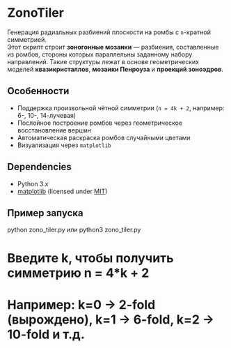 # ZonoTiler

Генерация радиальных разбиений плоскости на ромбы с `n`-кратной симметрией.  
Этот скрипт строит **зоногонные мозаики** — разбиения, составленные из ромбов, стороны которых параллельны заданному набору направлений. Такие структуры лежат в основе геометрических моделей **квазикристаллов**, **мозаики Пенроуза** и **проекций зоноэдров**.

## Особенности
- Поддержка произвольной чётной симметрии (`n = 4k + 2`, например: 6-, 10-, 14-лучевая)
- Послойное построение ромбов через геометрическое восстановление вершин
- Автоматическая раскраска ромбов случайными цветами
- Визуализация через `matplotlib`
## Dependencies
- Python 3.x
- [matplotlib](https://matplotlib.org/) (licensed under [MIT](https://github.com/matplotlib/matplotlib/blob/main/LICENSE))
## Пример запуска
python zono_tiler.py или python3 zono_tiler.py
# Введите k, чтобы получить симметрию n = 4*k + 2
# Например: k=0 → 2-fold (вырождено), k=1 → 6-fold, k=2 → 10-fold и т.д.
